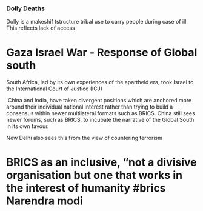 ### Dolly Deaths 
Dolly is a makeshif tstructure tribal use to carry people during case of ill. This reflects lack of access

# Gaza Israel War - Response of Global south
South Africa, led by its own experiences of the apartheid era, took Israel to the International Court of Justice (ICJ) 

 China and India, have taken divergent positions which are anchored more around their individual national interest rather than trying to build a consensus within newer multilateral formats such as BRICS.
China still sees newer forums, such as BRICS, to incubate the narrative of the Global South in its own favour.

New Delhi also sees this from the view of countering terrorism


# BRICS as an inclusive, “not a divisive organisation but one that works in the interest of humanity #brics Narendra modi